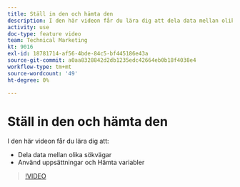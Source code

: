 ```yaml
---
title: Ställ in den och hämta den
description: I den här videon får du lära dig att dela data mellan olika banor och använda variablerna Set och Get i [!DNL Adobe Workfront Fusion].
activity: use
doc-type: feature video
team: Technical Marketing
kt: 9016
exl-id: 18781714-af56-4bde-84c5-bf445186e43a
source-git-commit: a0aa8328842d2db1235edc42664eb0b18f4038e4
workflow-type: tm+mt
source-wordcount: '49'
ht-degree: 0%

---
```


# Ställ in den och hämta den

I den här videon får du lära dig att:

* Dela data mellan olika sökvägar
* Använd uppsättningar och Hämta variabler

>[!VIDEO](https://video.tv.adobe.com/v/335275/?quality=12)
